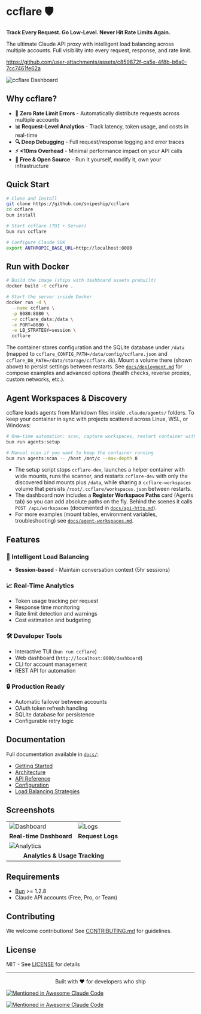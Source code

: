 # ccflare 🛡️

**Track Every Request. Go Low-Level. Never Hit Rate Limits Again.**

The ultimate Claude API proxy with intelligent load balancing across multiple accounts. Full visibility into every request, response, and rate limit.


https://github.com/user-attachments/assets/c859872f-ca5e-4f8b-b6a0-7cc7461fe62a


![ccflare Dashboard](apps/lander/src/screenshot-dashboard.png)

## Why ccflare?

- **🚀 Zero Rate Limit Errors** - Automatically distribute requests across multiple accounts
- **📊 Request-Level Analytics** - Track latency, token usage, and costs in real-time  
- **🔍 Deep Debugging** - Full request/response logging and error traces
- **⚡ <10ms Overhead** - Minimal performance impact on your API calls
- **💸 Free & Open Source** - Run it yourself, modify it, own your infrastructure

## Quick Start

```bash
# Clone and install
git clone https://github.com/snipeship/ccflare
cd ccflare
bun install

# Start ccflare (TUI + Server)
bun run ccflare

# Configure Claude SDK
export ANTHROPIC_BASE_URL=http://localhost:8080
```

## Run with Docker

```bash
# Build the image (ships with dashboard assets prebuilt)
docker build -t ccflare .

# Start the server inside Docker
docker run -d \
  --name ccflare \
  -p 8080:8080 \
  -v ccflare_data:/data \
  -e PORT=8080 \
  -e LB_STRATEGY=session \
  ccflare
```

The container stores configuration and the SQLite database under `/data` (mapped to
`ccflare_CONFIG_PATH=/data/config/ccflare.json` and `ccflare_DB_PATH=/data/storage/ccflare.db`).
Mount a volume there (shown above) to persist settings between restarts. See
[`docs/deployment.md`](docs/deployment.md#docker-deployment) for compose examples
and advanced options (health checks, reverse proxies, custom networks, etc.).

## Agent Workspaces & Discovery

ccflare loads agents from Markdown files inside `.claude/agents/` folders. To keep
your container in sync with projects scattered across Linux, WSL, or Windows:

```bash
# One-time automation: scan, capture workspaces, restart container with minimal mounts
bun run agents:setup

# Manual scan if you want to keep the container running
bun run agents:scan -- /host /mnt/c --max-depth 8
```

- The setup script stops `ccflare-dev`, launches a helper container with wide
  mounts, runs the scanner, and restarts `ccflare-dev` with only the discovered
  bind mounts plus `/data`, while sharing a `ccflare-workspaces` volume that
  persists `/root/.ccflare/workspaces.json` between restarts.
- The dashboard now includes a **Register Workspace Paths** card (Agents tab) so
  you can add absolute paths on the fly. Behind the scenes it calls
  `POST /api/workspaces` (documented in [`docs/api-http.md`](docs/api-http.md#post-apiworkspaces)).
- For more examples (mount tables, environment variables, troubleshooting) see
  [`docs/agent-workspaces.md`](docs/agent-workspaces.md).

## Features

### 🎯 Intelligent Load Balancing
- **Session-based** - Maintain conversation context (5hr sessions)

### 📈 Real-Time Analytics
- Token usage tracking per request
- Response time monitoring
- Rate limit detection and warnings
- Cost estimation and budgeting

### 🛠️ Developer Tools
- Interactive TUI (`bun run ccflare`)
- Web dashboard (`http://localhost:8080/dashboard`)
- CLI for account management
- REST API for automation

### 🔒 Production Ready
- Automatic failover between accounts
- OAuth token refresh handling
- SQLite database for persistence
- Configurable retry logic

## Documentation

Full documentation available in [`docs/`](docs/):
- [Getting Started](docs/index.md)
- [Architecture](docs/architecture.md) 
- [API Reference](docs/api-http.md)
- [Configuration](docs/configuration.md)
- [Load Balancing Strategies](docs/load-balancing.md)

## Screenshots

<table>
  <tr>
    <td><img src="apps/lander/src/screenshot-dashboard.png" alt="Dashboard"/></td>
    <td><img src="apps/lander/src/screenshot-logs.png" alt="Logs"/></td>
  </tr>
  <tr>
    <td align="center"><b>Real-time Dashboard</b></td>
    <td align="center"><b>Request Logs</b></td>
  </tr>
  <tr>
    <td colspan="2"><img src="apps/lander/src/screenshot-analytics.png" alt="Analytics"/></td>
  </tr>
  <tr>
    <td colspan="2" align="center"><b>Analytics & Usage Tracking</b></td>
  </tr>
</table>

## Requirements

- [Bun](https://bun.sh) >= 1.2.8
- Claude API accounts (Free, Pro, or Team)

## Contributing

We welcome contributions! See [CONTRIBUTING.md](docs/contributing.md) for guidelines.

## License

MIT - See [LICENSE](LICENSE) for details

---

<p align="center">
  Built with ❤️ for developers who ship
</p>

[![Mentioned in Awesome Claude Code](https://awesome.re/mentioned-badge-flat.svg)](https://github.com/hesreallyhim/awesome-claude-code)

[![Mentioned in Awesome Claude Code](https://awesome.re/mentioned-badge.svg)](https://github.com/hesreallyhim/awesome-claude-code)
